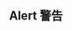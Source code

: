 ## Alert 警告

<sg-alert></sg-alert>

<script>
export default {
    data() {
        return {

        }
    },

    created() {
        alert('这是位于doc文件夹中的alert.md文件')
    }
}
</script>